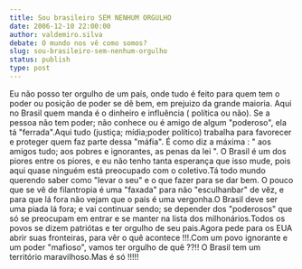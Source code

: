 ```yaml
---
title: Sou brasileiro SEM NENHUM ORGULHO
date: 2006-12-10 22:00:00
author: valdemiro.silva
debate: O mundo nos vê como somos?
slug: sou-brasileiro-sem-nenhum-orgulho
status: publish 
type: post
---
```


Eu não posso ter orgulho de um país, onde tudo é feito para quem tem o poder ou posição de poder se dê bem, em prejuizo da grande maioria. Aqui no Brasil quem manda é o dinheiro e influência ( política ou não). Se a pessoa não tem poder; não conhece ou é amigo de algum "poderoso", ela tá "ferrada".Aqui tudo (justiça; mídia;poder político) trabalha para favorecer e proteger quem faz parte dessa "máfia". É como diz a máxima : " aos amigos tudo; aos pobres e ignorantes, as penas da lei ". O Brasil é um dos piores entre os piores, e eu não tenho tanta esperança que isso mude, pois aqui quase ninguém está preocupado com o coletivo.Tá todo mundo querendo saber como "levar o seu" e o que fazer para se dar bem. O pouco que se vê de filantropia é uma "faxada" para não "esculhanbar" de vêz, e para que lá fora não vejam que o país é uma vergonha.O Brasil deve ser uma piada lá fora; e vai continuar sendo; se depender dos "poderosos" que só se preocupam em entrar e se manter na lista dos milhonários.Todos os povos se dizem patriótas e ter orgulho de seu pais.Agora pede para os EUA abrir suas fronteiras, para vêr o quê acontece !!!.Com um povo ignorante e um poder "mafioso", vamos ter orgulho de quê ??!! O Brasil tem um território maravilhoso.Mas é só !!!!!

